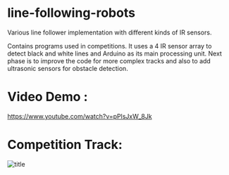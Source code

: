 # line-following-robots
Various line follower implementation with different kinds of IR sensors.

Contains programs used in competitions. It uses a 4 IR sensor array to detect black and white lines and Arduino as its main processing unit. Next phase is to improve the code for more complex tracks and also to add ultrasonic sensors for obstacle detection.

# Video Demo : 
https://www.youtube.com/watch?v=pPlsJxW_8Jk

# Competition Track: 

![title](https://github.com/hasibzunair/line-following-robots/blob/master/techfest.PNG)
